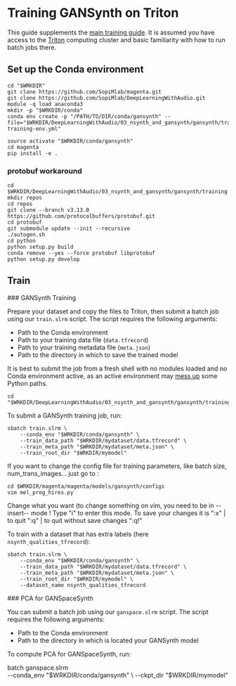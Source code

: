 # Training GANSynth on Triton

This guide supplements the [main training guide](../README.md). It is assumed you have access to the [Triton](https://scicomp.aalto.fi/triton/) computing cluster and basic familiarity with how to run batch jobs there.

## Set up the Conda environment

```
cd "$WRKDIR"
git clone https://github.com/SopiMlab/magenta.git
git clone https://github.com/SopiMlab/DeepLearningWithAudio.git
module -q load anaconda3
mkdir -p "$WRKDIR/conda"
conda env create -p "/PATH/TO/DIR/conda/gansynth" --file="$WRKDIR/DeepLearningWithAudio/03_nsynth_and_gansynth/gansynth/training/gansynth-training-env.yml"

source activate "$WRKDIR/conda/gansynth"
cd magenta
pip install -e .
```

### protobuf workaround

```
cd $WRKDIR/DeepLearningWithAudio/03_nsynth_and_gansynth/gansynth/training
mkdir repos 
cd repos
git clone --branch v3.13.0 https://github.com/protocolbuffers/protobuf.git
cd protobuf
git submodule update --init --recursive
./autogen.sh
cd python
python setup.py build
conda remove --yes --force protobuf libprotobuf
python setup.py develop
```

## Train

### GANSynth Training

Prepare your dataset and copy the files to Triton, then submit a batch job using our `train.slrm` script. The script requires the following arguments:

- Path to the Conda environment
- Path to your training data file (`data.tfrecord`)
- Path to your training metadata file (`meta.json`)
- Path to the directory in which to save the trained model

It is best to submit the job from a fresh shell with no modules loaded and no Conda environment active, as an active environment may [mess up](https://version.aalto.fi/gitlab/AaltoScienceIT/triton/issues/612) some Python paths.

```
cd "$WRKDIR/DeepLearningWithAudio/03_nsynth_and_gansynth/gansynth/training/triton"
```

To submit a GANSynth training job, run:

```
sbatch train.slrm \
    --conda_env "$WRKDIR/conda/gansynth" \
    --train_data_path "$WRKDIR/mydataset/data.tfrecord" \
    --train_meta_path "$WRKDIR/mydataset/meta.json" \
    --train_root_dir "$WRKDIR/mymodel"
```

If you want to change the config file for training parameters, like batch size, num_trans_images... just go to : 

```
cd $WRKDIR/magenta/magenta/models/gansynth/configs
vim mel_prog_hires.py
```

Change what you want (to change something on vim, you need to be in --insert-- mode ! Type "i" to enter this mode. 
To save your changes it is ":x" | to quit ":q" | to quit without save changes ":q!" 


To train with a dataset that has extra labels (here `nsynth_qualities_tfrecord`):

```
sbatch train.slrm \
    --conda_env "$WRKDIR/conda/gansynth" \
    --train_data_path "$WRKDIR/mydataset/data.tfrecord" \
    --train_meta_path "$WRKDIR/mydataset/meta.json" \
    --train_root_dir "$WRKDIR/mymodel" \ 
    --dataset_name nsynth_qualities_tfrecord
```

### PCA for GANSpaceSynth

You can submit a batch job using our `ganspace.slrm` script. The script requires the following arguments:

- Path to the Conda environment
- Path to the directory in which is located your GANSynth model


To compute PCA for GANSpaceSynth, run:

batch ganspace.slrm \
    --conda_env "$WRKDIR/conda/gansynth" \
    --ckpt_dir "$WRKDIR/mymodel"